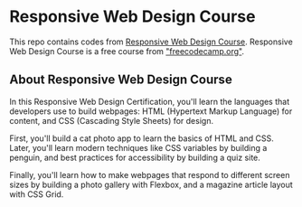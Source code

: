 # Responsive Web Design Course
This repo contains codes from [Responsive Web Design Course](https://www.freecodecamp.org/learn). Responsive Web Design Course is a free course from ["freecodecamp.org"](https://www.freecodecamp.org/).

## About Responsive Web Design Course
In this Responsive Web Design Certification, you'll learn the languages that developers use to build webpages: HTML (Hypertext Markup Language) for content, and CSS (Cascading Style Sheets) for design.

First, you'll build a cat photo app to learn the basics of HTML and CSS. Later, you'll learn modern techniques like CSS variables by building a penguin, and best practices for accessibility by building a quiz site.

Finally, you'll learn how to make webpages that respond to different screen sizes by building a photo gallery with Flexbox, and a magazine article layout with CSS Grid.
